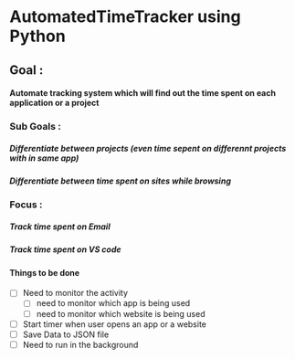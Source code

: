 # AutomatedTimeTracker using Python
## Goal :
   #### Automate tracking system which will find out the time spent on each application or a project
### Sub Goals :
   ##### Differentiate between projects (even time sepent on differennt projects with in same app)
   ##### Differentiate between time spent on sites while browsing
### Focus :
   ##### Track time spent on Email
   ##### Track time spent on VS code
#### Things to be done
- [ ] Need to monitor the activity
   - [ ] need to monitor which app is being used
   - [ ] need to monitor which website is being used
- [ ] Start timer when user opens an app or a website
- [ ] Save Data to JSON file
- [ ] Need to run in the background
